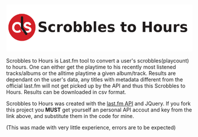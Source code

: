 ![Scrobbles to Hours Logo](/res/readmeImg.png)

Scrobbles to Hours is Last.fm tool to convert a user's scrobbles(playcount) to hours.
One can either get the playtime to his recently most listened tracks/albums or the alltime playtime a given album/track. Results are dependant on the user's data, any titles with metadata different from the official last.fm will not get picked up by the API and thus this Scrobbles to Hours.
Results can be downloaded in csv format.

Scrobbles to Hours was created with the [last.fm API](https://www.last.fm/api) and JQuery.
If you fork this project you **MUST** get yourself an personal API accout and key from the link above, and substitute them in the code for mine.


(This was made with very little experience, errors are to be expected)
